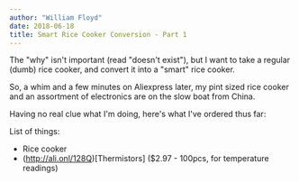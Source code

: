 ```yaml
---
author: "William Floyd"
date: 2018-06-18
title: Smart Rice Cooker Conversion - Part 1
---
```


The "why" isn't important (read "doesn't exist"), but I want to take a regular (dumb) rice cooker, and convert it into a "smart" rice cooker.

So, a whim and a few minutes on Aliexpress later, my pint sized rice cooker and an assortment of electronics are on the slow boat from China.

Having no real clue what I'm doing, here's what I've ordered thus far:

List of things:

- Rice cooker
- (http://ali.onl/128Q)[Thermistors] ($2.97 - 100pcs, for temperature readings)
